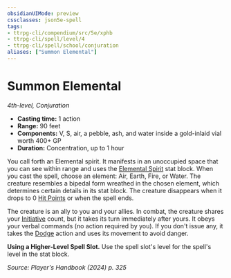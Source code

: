 ```yaml
---
obsidianUIMode: preview
cssclasses: json5e-spell
tags:
- ttrpg-cli/compendium/src/5e/xphb
- ttrpg-cli/spell/level/4
- ttrpg-cli/spell/school/conjuration
aliases: ["Summon Elemental"]
---
```

# Summon Elemental
*4th-level, Conjuration*  

- **Casting time:** 1 action
- **Range:** 90 feet
- **Components:** V, S, air, a pebble, ash, and water inside a gold-inlaid vial worth 400+ GP
- **Duration:** Concentration, up to 1 hour

You call forth an Elemental spirit. It manifests in an unoccupied space that you can see within range and uses the [Elemental Spirit](elemental-spirit-xphb.md) stat block. When you cast the spell, choose an element: Air, Earth, Fire, or Water. The creature resembles a bipedal form wreathed in the chosen element, which determines certain details in its stat block. The creature disappears when it drops to 0 [Hit Points](hit-points-xphb.md) or when the spell ends.

The creature is an ally to you and your allies. In combat, the creature shares your [Initiative](initiative-xphb.md) count, but it takes its turn immediately after yours. It obeys your verbal commands (no action required by you). If you don't issue any, it takes the [Dodge](actions.md#Dodge) action and uses its movement to avoid danger.

**Using a Higher-Level Spell Slot.** Use the spell slot's level for the spell's level in the stat block.

*Source: Player's Handbook (2024) p. 325*